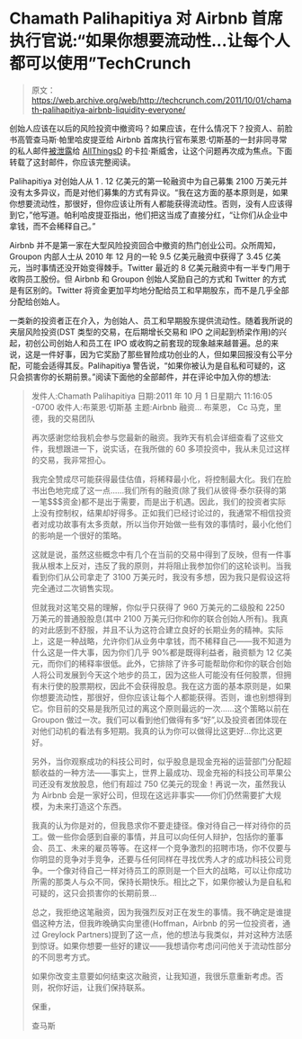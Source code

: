# Chamath Palihapitiya 对 Airbnb 首席执行官说:“如果你想要流动性...让每个人都可以使用”TechCrunch

> 原文：<https://web.archive.org/web/http://techcrunch.com/2011/10/01/chamath-palihapitiya-airbnb-liquidity-everyone/>

创始人应该在以后的风险投资中撤资吗？如果应该，在什么情况下？投资人、前脸书高管查马斯·帕里哈皮提亚给 Airbnb 首席执行官布莱恩·切斯基的一封非同寻常的私人邮件[被](https://web.archive.org/web/20230203080649/http://www.crunchbase.com/person/chamath-palihapitiya)[泄露](https://web.archive.org/web/20230203080649/http://uncrunched.com/2011/10/01/chamath-palihapitiyas-statement-on-airbnb-email-fiasco/)给 [AllThingsD](https://web.archive.org/web/20230203080649/http://allthingsd.com/20111001/vcs-unite-chamath-palihapitiya-decries-airbnbs-recent-112m-funding-for-excessive-founder-control-and-cashout-in-email/) 的卡拉·斯威舍，让这个问题再次成为焦点。下面转载了这封邮件，你应该完整阅读。

Palihapitiya 对创始人从 1 . 12 亿美元的第一轮融资中为自己募集 2100 万美元并没有太多异议，而是对他们募集的方式有异议。“我在这方面的基本原则是，如果你想要流动性，那很好，但你应该让所有人都能获得流动性。否则，没有人应该得到它，”他写道。帕利哈皮提亚指出，他们把这当成了直接分红，“让你们从企业中拿钱，而不会稀释自己。”

Airbnb 并不是第一家在大型风险投资回合中撤资的热门创业公司。众所周知，Groupon 内部人士从 2010 年 12 月的一轮 9.5 亿美元融资中获得了 3.45 亿美元，当时事情还没开始变得棘手。Twitter 最近的 8 亿美元融资中有一半专门用于收购员工股份。但 Airbnb 和 Groupon 创始人奖励自己的方式和 Twitter 的方式是有区别的。Twitter 将资金更加平均地分配给员工和早期股东，而不是几乎全部分配给创始人。

一类新的投资者正在介入，为创始人、员工和早期股东提供流动性。随着我所说的夹层风险投资(DST 类型的交易，在后期增长交易和 IPO 之间起到桥梁作用)的兴起，初创公司创始人和员工在 IPO 或收购之前套现的现象越来越普遍。总的来说，这是一件好事，因为它奖励了那些冒险成功创业的人，但如果回报没有公平分配，可能会适得其反。Palihapitiya 警告说，“如果你被认为是自私和可疑的，这只会损害你的长期前景。”阅读下面他的全部邮件，并在评论中加入你的想法:

> 发件人:Chamath Palihapitiya
> 日期:2011 年 10 月 1 日星期六 11:16:05 -0700
> 收件人:布莱恩·切斯基
> 主题:Airbnb 融资…
> 布莱恩，
> Cc 马克，里德，我的交易团队
> 
> 再次感谢您给我机会参与您最新的融资。我昨天有机会详细查看了这些文件，我想跟进一下，说实话，在我所做的 60 多项投资中，我从未见过这样的交易，我非常担心。
> 
> 我完全赞成尽可能获得最佳估值，将稀释最小化，将控制最大化。我们在脸书出色地完成了这一点……我们所有的融资(除了我们从彼得·泰尔获得的第一笔$$$资金)都不是出于需要，而是出于机遇。因此，我们的投资者实际上没有控制权，结果却好得多。正如我们已经讨论过的，我通常不相信投资者对成功故事有太多贡献，所以当你开始做一些有效的事情时，最小化他们的影响是一个很好的策略。
> 
> 这就是说，虽然这些概念中有几个在当前的交易中得到了反映，但有一件事我从根本上反对，违反了我的原则，并将阻止我参加你们的这轮谈判。当我看到你们从公司拿走了 3100 万美元时，我没有多想，因为我只是假设这将完全通过二次销售实现。
> 
> 但就我对这笔交易的理解，你似乎只获得了 960 万美元的二级股和 2250 万美元的普通股股息(其中 2100 万美元归你和你的联合创始人所有)。我真的对此感到不舒服，并且不认为这符合建立良好的长期业务的精神。实际上，这是一种战略，允许你们从业务中拿钱，而不稀释自己——我不知道为什么这是一件大事，因为你们几乎 90%都是既得利益者，融资额为 12 亿美元，而你们的稀释率很低。此外，它排除了许多可能帮助你和你的联合创始人将公司发展到今天这个地步的员工，因为这些人可能没有任何股票，但拥有未行使的股票期权，因此不会获得股息。我在这方面的基本原则是，如果你想要流动性，那很好，但你应该让每个人都能获得。否则，谁也别想得到它。你目前的交易是我所见过的离这个原则最远的一次……这个策略以前在 Groupon 做过一次。我们可以看到他们做得有多“好”,以及投资者团体现在对他们动机的看法有多短期。我真的认为你可以做得比这更好…你比这更好。
> 
> 另外，当你观察成功的科技公司时，似乎股息是现金充裕的运营部门分配超额收益的一种方法——事实上，世界上最成功、现金充裕的科技公司苹果公司还没有发放股息，他们有超过 750 亿美元的现金！再说一次，虽然我认为 Airbnb 会是一家好公司，但现在这远非事实——你们仍然需要扩大规模，为未来打造这个东西。
> 
> 我真的认为你是对的，但我恳求你不要走捷径。像对待自己一样对待你的员工。做一些你会感到自豪的事情，并且可以向任何人辩护，包括你的董事会、员工、未来的雇员等等。在这样一个竞争激烈的招聘市场，你不仅要与你明显的竞争对手竞争，还要与任何同样在寻找优秀人才的成功科技公司竞争。一个像对待自己一样对待员工的原则是一个巨大的战略，可以让你成功所需的那类人与众不同，保持长期快乐。相比之下，如果你被认为是自私和可疑的，这只会损害你的长期前景…
> 
> 总之，我拒绝这笔融资，因为我强烈反对正在发生的事情。我不确定是谁提倡这种方法，但我昨晚确实向里德(Hoffman，Airbnb 的另一位投资者，通过 Greylock Partners)提到了这一点，他的想法与我类似，并对这种方法感到惊讶。如果你想要一些好的建议——我想请你考虑问问他关于流动性部分的不同思考方式。
> 
> 如果你改变主意要如何结束这次融资，让我知道，我很乐意重新考虑。否则，祝你好运，让我们保持联系。
> 
> 保重，
> 
> 查马斯